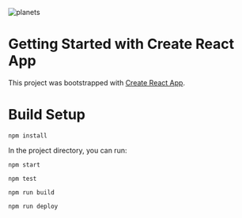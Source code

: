 ![planets](https://user-images.githubusercontent.com/98091205/189480422-adee42be-b29a-4c6f-82a7-d9f2189a1b71.jpg)

# Getting Started with Create React App

This project was bootstrapped with [Create React App](https://github.com/facebook/create-react-app).

# Build Setup

`npm install`

In the project directory, you can run:

`npm start`

`npm test`

`npm run build`

`npm run deploy`



